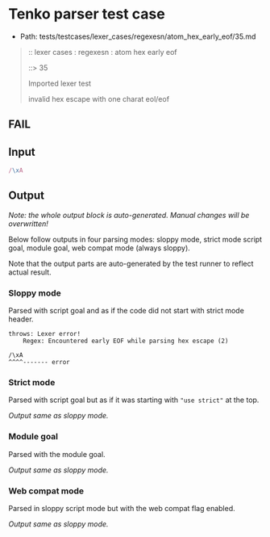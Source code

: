 # Tenko parser test case

- Path: tests/testcases/lexer_cases/regexesn/atom_hex_early_eof/35.md

> :: lexer cases : regexesn : atom hex early eof
>
> ::> 35
>
> Imported lexer test
>
> invalid hex escape with one charat eol/eof

## FAIL

## Input

`````js
/\xA
`````

## Output

_Note: the whole output block is auto-generated. Manual changes will be overwritten!_

Below follow outputs in four parsing modes: sloppy mode, strict mode script goal, module goal, web compat mode (always sloppy).

Note that the output parts are auto-generated by the test runner to reflect actual result.

### Sloppy mode

Parsed with script goal and as if the code did not start with strict mode header.

`````
throws: Lexer error!
    Regex: Encountered early EOF while parsing hex escape (2)

/\xA
^^^^------- error
`````

### Strict mode

Parsed with script goal but as if it was starting with `"use strict"` at the top.

_Output same as sloppy mode._

### Module goal

Parsed with the module goal.

_Output same as sloppy mode._

### Web compat mode

Parsed in sloppy script mode but with the web compat flag enabled.

_Output same as sloppy mode._
